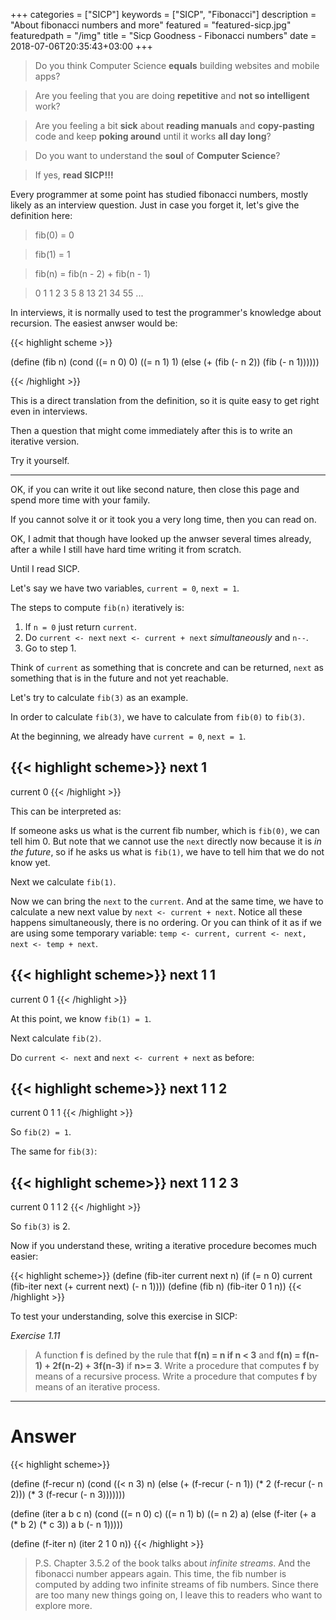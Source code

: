 +++
categories = ["SICP"]
keywords = ["SICP", "Fibonacci"]
description = "About fibonacci numbers and more"
featured = "featured-sicp.jpg"
featuredpath = "/img"
title = "Sicp Goodness - Fibonacci numbers"
date = 2018-07-06T20:35:43+03:00
+++

>Do you think Computer Science **equals** building websites and mobile apps? 

>Are you feeling that you are doing **repetitive** and **not so intelligent** work?

>Are you feeling a bit **sick** about **reading manuals** and **copy-pasting** code and keep **poking around** until it works **all day long**? 

>Do you want to understand the **soul** of **Computer Science**?

>If yes, **read SICP!!!**

Every programmer at some point has studied fibonacci numbers, mostly likely as an interview question. Just in case you forget it, let's give the definition here:

>fib(0) = 0

>fib(1) = 1

>fib(n) = fib(n - 2) + fib(n - 1)

> 0 1 1 2 3 5 8 13 21 34 55 ...

In interviews, it is normally used to test the programmer's knowledge about recursion. The easiest anwser would be:

{{< highlight scheme >}}

(define (fib n)
  (cond ((= n 0) 0)
        ((= n 1) 1)
        (else
          (+ (fib (- n 2)) (fib (- n 1))))))

{{< /highlight >}}

This is a direct translation from the definition, so it is quite easy to get right even in interviews.

Then a question that might come immediately after this is to write an iterative version.

Try it yourself.

<hr />

OK, if you can write it out like second nature, then close this page and spend more time with your family.

If you cannot solve it or it took you a very long time, then you can read on.

OK, I admit that though have looked up the anwser several times already, after a while I still have hard time writing it from scratch.

Until I read SICP.

Let's say we have two variables, `current = 0`, `next = 1`.

The steps to compute `fib(n)` iteratively is:

1. If `n = 0` just return `current`.
2. Do `current <- next` `next <- current + next` *simultaneously* and `n--`.
3. Go to step 1.

Think of `current` as something that is concrete and can be returned, `next` as something that is in the future and not yet reachable.

Let's try to calculate `fib(3)` as an example.

In order to calculate `fib(3)`, we have to calculate from `fib(0)` to `fib(3)`.

At the beginning, we already have `current = 0`, `next = 1`.

{{< highlight scheme>}}
next     1 
-------------
current  0 
{{< /highlight >}}

This can be interpreted as:

If someone asks us what is the current fib number, which is `fib(0)`, we can tell him 0. But note that we cannot use the `next` directly now because it is *in the future*, so if he asks us what is `fib(1)`, we have to tell him that we do not know yet.

Next we calculate `fib(1)`.

Now we can bring the `next` to the `current`. And at the same time, we have to calculate a new next value by `next <- current + next`. Notice all these happens simultaneously, there is no ordering. Or you can think of it as if we are using some temporary variable: `temp <- current, current <- next, next <- temp + next`.

{{< highlight scheme>}}
next     1  1 
-----------------
current  0  1 
{{< /highlight >}}

At this point, we know `fib(1) = 1`.

Next calculate `fib(2)`.

Do `current <- next` and `next <- current + next` as before:

{{< highlight scheme>}}
next     1  1  2 
---------------------
current  0  1  1 
{{< /highlight >}}

So `fib(2) = 1`.

The same for `fib(3)`:

{{< highlight scheme>}}
next     1  1  2  3 
-------------------------
current  0  1  1  2 
{{< /highlight >}}

So `fib(3)` is 2.

Now if you understand these, writing a iterative procedure becomes much easier:

{{< highlight scheme>}}
(define (fib-iter current next n)
  (if (= n 0)
    current
    (fib-iter next (+ current next) (- n 1))))
(define (fib n)
  (fib-iter 0 1 n))
{{< /highlight >}}


To test your understanding, solve this exercise in SICP:

*Exercise 1.11*

>A function **f** is defined by the rule that **f(n) = n if n < 3** and **f(n) = f(n-1) + 2f(n-2) + 3f(n-3)** if **n>= 3**. Write a procedure that computes **f** by means of a recursive process. Write a procedure that computes **f** by means of an iterative process.

<hr />

# Answer
{{< highlight scheme>}}

(define (f-recur n)
  (cond ((< n 3) n)
        (else
         (+ (f-recur (- n 1)) (* 2 (f-recur (- n 2))) (* 3 (f-recur (- n 3)))))))

(define (iter a b c n)
  (cond ((= n 0) c)
        ((= n 1) b)
        ((= n 2) a)
        (else
         (f-iter (+ a (* b 2) (* c 3)) a b (- n 1)))))

(define (f-iter n) (iter 2 1 0 n))
{{< /highlight >}}

>P.S. Chapter 3.5.2 of the book talks about *infinite streams*. And the fibonacci number appears again. This time, the fib number is computed by adding two infinite streams of fib numbers. Since there are too many new things going on, I leave this to readers who want to explore more.


